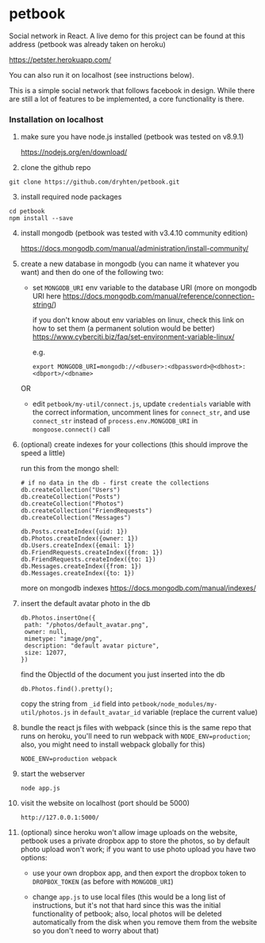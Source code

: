 # petbook
Social network in React. A live demo for this project can be found at this address (petbook was already taken on heroku)

https://petster.herokuapp.com/

You can also run it on localhost (see instructions below).

This is a simple social network that follows facebook in design. While there are still a lot of features to be implemented, a core functionality is there.

### Installation on localhost
1. make sure you have node.js installed (petbook was tested on v8.9.1)

   https://nodejs.org/en/download/

2. clone the github repo
```
git clone https://github.com/dryhten/petbook.git
```

3. install required node packages
```
cd petbook
npm install --save
```

4. install mongodb (petbook was tested with v3.4.10 community edition)

   https://docs.mongodb.com/manual/administration/install-community/

5. create a new database in mongodb (you can name it whatever you want) and then do one of the following two:

   * set `MONGODB_URI` env variable to the database URI (more on mongodb URI here https://docs.mongodb.com/manual/reference/connection-string/)

     if you don't know about env variables on linux, check this link on how to set them (a permanent solution would be better) https://www.cyberciti.biz/faq/set-environment-variable-linux/

     e.g.

     ```
     export MONGODB_URI=mongodb://<dbuser>:<dbpassword>@<dbhost>:<dbport>/<dbname>
     ```

   OR

   * edit `petbook/my-util/connect.js`, update `credentials` variable with the correct information, uncomment lines for `connect_str`, and use `connect_str` instead of `process.env.MONGODB_URI` in `mongoose.connect()` call

6. (optional) create indexes for your collections (this should improve the speed a little)

   run this from the mongo shell:

   ```
   # if no data in the db - first create the collections
   db.createCollection("Users")
   db.createCollection("Posts")
   db.createCollection("Photos")
   db.createCollection("FriendRequests")
   db.createCollection("Messages")

   db.Posts.createIndex({uid: 1})
   db.Photos.createIndex({owner: 1})
   db.Users.createIndex({email: 1})
   db.FriendRequests.createIndex({from: 1})
   db.FriendRequests.createIndex({to: 1})
   db.Messages.createIndex({from: 1})
   db.Messages.createIndex({to: 1})
   ```

   more on mongodb indexes https://docs.mongodb.com/manual/indexes/

7. insert the default avatar photo in the db

   ```
   db.Photos.insertOne({
	path: "/photos/default_avatar.png",
	owner: null,
	mimetype: "image/png",
	description: "default avatar picture",
	size: 12077,
   })
   ```
   find the ObjectId of the document you just inserted into the db
   ```
   db.Photos.find().pretty();
   ```
   copy the string from `_id` field into `petbook/node_modules/my-util/photos.js` in `default_avatar_id` variable (replace the current value)

8. bundle the react js files with webpack (since this is the same repo that runs on heroku, you'll need to run webpack with `NODE_ENV=production`; also, you might need to install webpack globally for this)
   ```
   NODE_ENV=production webpack
   ```

9. start the webserver

   ```
   node app.js
   ```

10. visit the website on localhost (port should be 5000)
    ```
    http://127.0.0.1:5000/
    ```

11. (optional) since heroku won't allow image uploads on the website, petbook uses a private dropbox app to store the photos, so by default photo upload won't work; if you want to use photo upload you have two options:
    * use your own dropbox app, and then export the dropbox token to `DROPBOX_TOKEN` (as before with `MONGODB_URI`)

    * change `app.js` to use local files (this would be a long list of instructions, but it's not that hard since this was the initial functionality of petbook; also, local photos will be deleted automatically from the disk when you remove them from the website so you don't need to worry about that)
